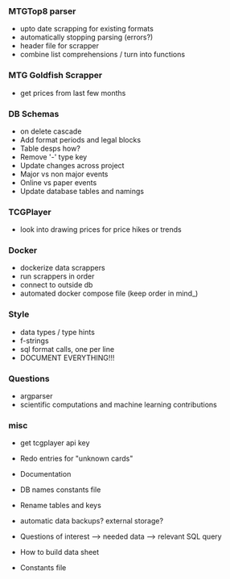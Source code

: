 ### MTGTop8 parser
* upto date scrapping for existing formats
* automatically stopping parsing (errors?)
* header file for scrapper
* combine list comprehensions / turn into functions

### MTG Goldfish Scrapper
* get prices from last few months

### DB Schemas
* on delete cascade
* Add format periods and legal blocks
* Table desps how?
* Remove '-' type key
* Update changes across project
* Major vs non major events
* Online vs paper events
* Update database tables and namings

### TCGPlayer
* look into drawing prices for price hikes or trends

### Docker
* dockerize data scrappers
* run scrappers in order
* connect to outside db
* automated docker compose file (keep order in mind_)

### Style
* data types / type hints
* f-strings
* sql format calls, one per line
* DOCUMENT EVERYTHING!!!

### Questions
* argparser
* scientific computations and machine learning contributions

### misc
* get tcgplayer api key
* Redo entries for "unknown cards"
* Documentation
* DB names constants file
* Rename tables and keys
* automatic data backups? external storage?
* Questions of interest --> needed data --> relevant SQL query

* How to build data sheet
* Constants file
